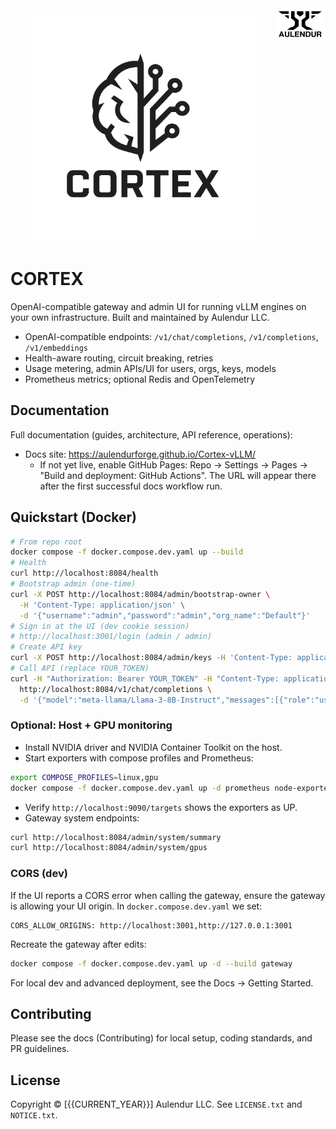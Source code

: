 <img src="frontend/src/assets/Aulendur%20LLC%20Dark%20Logo%20with%20Text_NoBackground.png" alt="Aulendur LLC" align="right" width="80" />

<p align="center">
  <img src="frontend/src/assets/cortex%20logo%20and%20text%20black.png" alt="CORTEX" width="360" />
</p>

# CORTEX

OpenAI-compatible gateway and admin UI for running vLLM engines on your own infrastructure. Built and maintained by Aulendur LLC.

- OpenAI-compatible endpoints: `/v1/chat/completions`, `/v1/completions`, `/v1/embeddings`
- Health-aware routing, circuit breaking, retries
- Usage metering, admin APIs/UI for users, orgs, keys, models
- Prometheus metrics; optional Redis and OpenTelemetry

## Documentation
Full documentation (guides, architecture, API reference, operations):

- Docs site: https://aulendurforge.github.io/Cortex-vLLM/
  - If not yet live, enable GitHub Pages: Repo → Settings → Pages → "Build and deployment: GitHub Actions". The URL will appear there after the first successful docs workflow run.

## Quickstart (Docker)
```bash
# From repo root
docker compose -f docker.compose.dev.yaml up --build
# Health
curl http://localhost:8084/health
# Bootstrap admin (one-time)
curl -X POST http://localhost:8084/admin/bootstrap-owner \
  -H 'Content-Type: application/json' \
  -d '{"username":"admin","password":"admin","org_name":"Default"}'
# Sign in at the UI (dev cookie session)
# http://localhost:3001/login (admin / admin)
# Create API key
curl -X POST http://localhost:8084/admin/keys -H 'Content-Type: application/json' -d '{"scopes":"chat,completions,embeddings"}'
# Call API (replace YOUR_TOKEN)
curl -H "Authorization: Bearer YOUR_TOKEN" -H "Content-Type: application/json" \
  http://localhost:8084/v1/chat/completions \
  -d '{"model":"meta-llama/Llama-3-8B-Instruct","messages":[{"role":"user","content":"Hello!"}]}'
```

### Optional: Host + GPU monitoring
- Install NVIDIA driver and NVIDIA Container Toolkit on the host.
- Start exporters with compose profiles and Prometheus:
```bash
export COMPOSE_PROFILES=linux,gpu
docker compose -f docker.compose.dev.yaml up -d prometheus node-exporter dcgm-exporter
```
- Verify `http://localhost:9090/targets` shows the exporters as UP.
- Gateway system endpoints:
```bash
curl http://localhost:8084/admin/system/summary
curl http://localhost:8084/admin/system/gpus
```

### CORS (dev)
If the UI reports a CORS error when calling the gateway, ensure the gateway is allowing your UI origin. In `docker.compose.dev.yaml` we set:

```
CORS_ALLOW_ORIGINS: http://localhost:3001,http://127.0.0.1:3001
```
Recreate the gateway after edits:
```bash
docker compose -f docker.compose.dev.yaml up -d --build gateway
```

For local dev and advanced deployment, see the Docs → Getting Started.

## Contributing
Please see the docs (Contributing) for local setup, coding standards, and PR guidelines.

## License
Copyright © [{{CURRENT_YEAR}}] Aulendur LLC. See `LICENSE.txt` and `NOTICE.txt`.